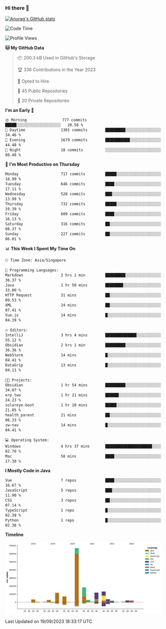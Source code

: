 ### Hi there 👋

[![Anurag's GitHub stats](https://github-readme-stats.vercel.app/api?username=xiumu2017&show_icons=true&theme=radical)](https://github.com/anuraghazra/github-readme-stats)

<!--
**xiumu2017/xiumu2017** is a ✨ _special_ ✨ repository because its `README.md` (this file) appears on your GitHub profile.

Here are some ideas to get you started:

- 🔭 I’m currently working on ...
- 🌱 I’m currently learning ...
- 👯 I’m looking to collaborate on ...
- 🤔 I’m looking for help with ...
- 💬 Ask me about ...
- 📫 How to reach me: ...
- 😄 Pronouns: ...
- ⚡ Fun fact: ...
-->

<!--START_SECTION:waka-->
![Code Time](http://img.shields.io/badge/Code%20Time-1%2C694%20hrs%2053%20mins-blue)

![Profile Views](http://img.shields.io/badge/Profile%20Views-0-blue)

**🐱 My GitHub Data** 

> 📦 200.3 kB Used in GitHub's Storage 
 > 
> 🏆 336 Contributions in the Year 2023
 > 
> 💼 Opted to Hire
 > 
> 📜 45 Public Repositories 
 > 
> 🔑 20 Private Repositories 
 > 
**I'm an Early 🐤** 

```text
🌞 Morning                777 commits         █████░░░░░░░░░░░░░░░░░░░░   20.58 % 
🌆 Daytime                1301 commits        █████████░░░░░░░░░░░░░░░░   34.46 % 
🌃 Evening                1679 commits        ███████████░░░░░░░░░░░░░░   44.48 % 
🌙 Night                  18 commits          ░░░░░░░░░░░░░░░░░░░░░░░░░   00.48 % 
```
📅 **I'm Most Productive on Thursday** 

```text
Monday                   717 commits         █████░░░░░░░░░░░░░░░░░░░░   18.99 % 
Tuesday                  646 commits         ████░░░░░░░░░░░░░░░░░░░░░   17.11 % 
Wednesday                528 commits         ███░░░░░░░░░░░░░░░░░░░░░░   13.99 % 
Thursday                 732 commits         █████░░░░░░░░░░░░░░░░░░░░   19.39 % 
Friday                   609 commits         ████░░░░░░░░░░░░░░░░░░░░░   16.13 % 
Saturday                 316 commits         ██░░░░░░░░░░░░░░░░░░░░░░░   08.37 % 
Sunday                   227 commits         ██░░░░░░░░░░░░░░░░░░░░░░░   06.01 % 
```


📊 **This Week I Spent My Time On** 

```text
🕑︎ Time Zone: Asia/Singapore

💬 Programming Languages: 
Markdown                 2 hrs 1 min         █████████░░░░░░░░░░░░░░░░   36.37 % 
Java                     1 hr 50 mins        ████████░░░░░░░░░░░░░░░░░   33.00 % 
HTTP Request             31 mins             ██░░░░░░░░░░░░░░░░░░░░░░░   09.53 % 
XML                      24 mins             ██░░░░░░░░░░░░░░░░░░░░░░░   07.41 % 
Vue.js                   14 mins             █░░░░░░░░░░░░░░░░░░░░░░░░   04.39 % 

🔥 Editors: 
IntelliJ                 3 hrs 4 mins        ██████████████░░░░░░░░░░░   55.12 % 
Obsidian                 2 hrs 1 min         █████████░░░░░░░░░░░░░░░░   36.36 % 
WebStorm                 14 mins             █░░░░░░░░░░░░░░░░░░░░░░░░   04.41 % 
DataGrip                 13 mins             █░░░░░░░░░░░░░░░░░░░░░░░░   04.11 % 

🐱‍💻 Projects: 
Obsidian                 1 hr 54 mins        █████████░░░░░░░░░░░░░░░░   34.07 % 
erp_two                  1 hr 21 mins        ██████░░░░░░░░░░░░░░░░░░░   24.23 % 
solareye-boot            1 hr 10 mins        █████░░░░░░░░░░░░░░░░░░░░   21.05 % 
health_parent            21 mins             ██░░░░░░░░░░░░░░░░░░░░░░░   06.33 % 
zw-nav                   14 mins             █░░░░░░░░░░░░░░░░░░░░░░░░   04.41 % 

💻 Operating System: 
Windows                  4 hrs 37 mins       █████████████████████░░░░   82.70 % 
Mac                      58 mins             ████░░░░░░░░░░░░░░░░░░░░░   17.30 % 
```

**I Mostly Code in Java** 

```text
Vue                      7 repos             ████░░░░░░░░░░░░░░░░░░░░░   16.67 % 
JavaScript               5 repos             ███░░░░░░░░░░░░░░░░░░░░░░   11.90 % 
CSS                      3 repos             ██░░░░░░░░░░░░░░░░░░░░░░░   07.14 % 
TypeScript               1 repo              █░░░░░░░░░░░░░░░░░░░░░░░░   02.38 % 
Python                   1 repo              █░░░░░░░░░░░░░░░░░░░░░░░░   02.38 % 
```



**Timeline**

![Lines of Code chart](https://raw.githubusercontent.com/xiumu2017/xiumu2017/main/assets/bar_graph.png)


 Last Updated on 19/09/2023 18:33:17 UTC
<!--END_SECTION:waka-->
